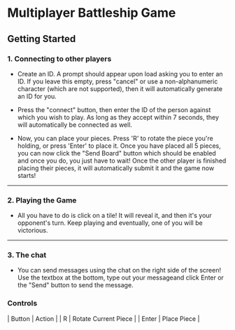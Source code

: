 # Multiplayer Battleship Game

## Getting Started

### 1. Connecting to other players

- Create an ID. A prompt should appear upon load asking you to enter an ID. If you leave this empty, press "cancel" or use a non-alphanumeric character (which are not supported), then it will automatically generate an ID for you.

- Press the "connect" button, then enter the ID of the person against which you wish to play. As long as they accept within 7 seconds, they will automatically be connected as well. 

- Now, you can place your pieces. Press 'R' to rotate the piece you're holding, or press 'Enter' to place it. Once you have placed all 5 pieces, you can now click the "Send Board" button which should be enabled and once you do, you just have to wait! Once the other player is finished placing their pieces, it will automatically submit it and the game now starts!

---

### 2. Playing the Game

- All you have to do is click on a tile! It will reveal it, and then it's your opponent's turn. Keep playing and eventually, one of you will be victorious.

---

### 3. The chat

- You can send messages using the chat on the right side of the screen! Use the textbox at the bottom, type out your messageand click Enter or the "Send" button to send the message. 

### Controls

| Button | Action |
| R | Rotate Current Piece |
| Enter | Place Piece |

